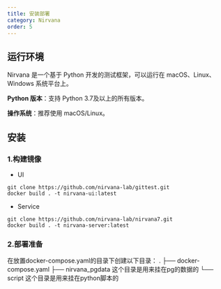 ```yaml
---
title: 安装部署
category: Nirvana
order: 5
---
```


## 运行环境
Nirvana 是一个基于 Python 开发的测试框架，可以运行在 macOS、Linux、Windows 系统平台上。  


**Python 版本**：支持 Python 3.7及以上的所有版本。

**操作系统**：推荐使用 macOS/Linux。

## 安装

### 1.构建镜像
- UI  
```
git clone https://github.com/nirvana-lab/gittest.git
docker build . -t nirvana-ui:latest
```
- Service

```
git clone https://github.com/nirvana-lab/nirvana7.git
docker build . -t nirvana-server:latest 
```      
   

### 2.部署准备
在放置docker-compose.yaml的目录下创建以下目录：
.
├── docker-compose.yaml
├── nirvana_pgdata  这个目录是用来挂在pg的数据的
└── script   这个目录是用来挂在python脚本的

